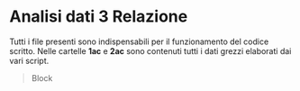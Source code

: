 # Analisi dati 3 Relazione
Tutti i file presenti sono indispensabili per il funzionamento del codice scritto. Nelle cartelle **1ac** e **2ac** sono contenuti tutti i dati grezzi elaborati dai vari script.
>Block